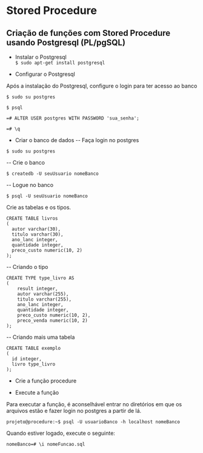 # Stored Procedure

## Criação de funções com Stored Procedure usando Postgresql (PL/pgSQL)

* Instalar o Postgresql  
```$ sudo apt-get install postgresql ```

* Configurar o Postgresql
<p>Após a instalação do Postgresql, configure o login para ter acesso ao banco  </p>

```$ sudo su postgres ```

```$ psql ```

```=# ALTER USER postgres WITH PASSWORD 'sua_senha'; ```

```=# \q ```

* Criar o banco de dados
-- Faça login no postgres  

```$ sudo su postgres  ```

-- Crie o banco

```$ createdb -U seuUsuario nomeBanco  ```

-- Logue no banco

```$ psql -U seuUsuario nomeBanco  ```

<p> Crie as tabelas e os tipos.  </p>

```
CREATE TABLE livros 
(
  autor varchar(30),
  titulo varchar(30),
  ano_lanc integer,
  quantidade integer,
  preco_custo numeric(10, 2)
);
```
-- Criando o tipo

```
CREATE TYPE type_livro AS 
(
	result integer,
	autor varchar(255),
	titulo varchar(255),
	ano_lanc integer,
	quantidade integer,
	preco_custo numeric(10, 2),
	preco_venda numeric(10, 2)
);

```
-- Criando mais uma tabela

```
CREATE TABLE exemplo
(
  id integer,
  livro type_livro
);

```
* Crie a função procedure

* Execute a função

<p>Para executar a função, é aconselhável entrar no diretórios em que os arquivos estão
e fazer login no postgres a partir de lá. </p>

``` projeto@procedure:~$ psql -U usuarioBanco -h localhost nomeBanco ```

<p>Quando estiver logado, execute o seguinte:  </p>
 
 ```nomeBanco=# \i nomeFuncao.sql ```

